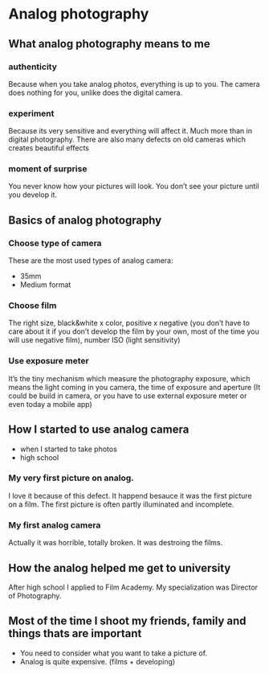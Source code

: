 # Analog photography

## What analog photography means to me
### authenticity
Because when you take analog photos, everything is up to you. The camera does nothing for you, unlike does the digital camera. 

### experiment
Because its very sensitive and everything will affect it. Much more than in digital photography. 
	There are also many defects on old cameras which creates beautiful effects 

### moment of surprise 
You never know how your pictures will look. You don’t see your picture until you develop it. 

## Basics of analog photography
### Choose type of camera 
These are the most used types of analog camera:
- 35mm
- Medium format 

### Choose film 
The right size, black&white x color, positive x negative (you don’t have to care about it if you don’t develop the film by your own, most of the time you will use negative film), number ISO (light sensitivity) 

### Use exposure meter
It’s the tiny mechanism which measure the photography exposure, which means the light coming in you camera, the time of exposure and aperture (It could be build in camera, or you have to use external exposure meter or even today a mobile app) 

## How I started to use analog camera
- when I started to take photos
- high school

### My very first picture on analog. 
I love it because of this defect. It happend besauce it was the first picture on a film. The first picture is often partly illuminated and incomplete. 

### My first analog camera
Actually it was horrible, totally broken. It was destroing the films. 

## How the analog helped me get to university
After high school I applied to Film Academy. My specialization was Director of Photography.

## Most of the time I shoot my friends, family and things thats are important
- You need to consider what you want to take a picture of.
- Analog is quite expensive. (films + developing) 



